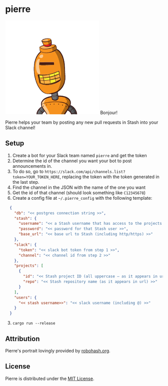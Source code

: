 # pierre

![pierre](pierre.png) Bonjour!

Pierre helps your team by posting any new pull requests in Stash into your Slack channel!

## Setup

1. Create a bot for your Slack team named `pierre` and get the token
2. Determine the id of the channel you want your bot to post announcements in.
  1. To do so, go to `https://slack.com/api/channels.list?token=YOUR_TOKEN_HERE`, replacing the token with the token generated in the last step.
  2. Find the channel in the JSON with the name of the one you want
  3. Get the id of that channel (should look something like `C12345678`)
2. Create a config file at `~/.pierre_config` with the following template:
```json
  {
    "db": "<< postgres connection string >>",
    "stash": {
      "username": "<< a Stash username that has access to the projects >>",
      "password": "<< password for that Stash user >>",
      "base_url": "<< base url to Stash (including http/https) >>"
    },
    "slack": {
      "token": "<< slack bot token from step 1 >>",
      "channel": "<< channel id from step 2 >>"
    },
    "projects": [
      {
        "id": "<< Stash project ID (all uppercase – as it appears in url) >>",
        "repo": "<< Stash repository name (as it appears in url) >>"
      }
    ],
    "users": {
      "<< stash username>>": "<< slack username (including @) >>"
    }
  }
```
3. `cargo run --release`

## Attribution
Pierre's portrait lovingly provided by [robohash.org](https://robohash.org/).

## License
Pierre is distributed under the [MIT License](LICENSE).
